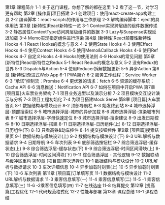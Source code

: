 第1章 课程简介
    1-1 关于这门课程，你想了解的都在这里
    1-2 看了这一节，对学习更有帮助
第2章 [操作篇]项目搭建
    2-1 创建项目：使用react-create-app构建工具
    2-2 编译脚本：react-scripts的作用与工作原理
    2-3 解构编译脚本：eject的具体用法
第3章 [新特性]React新特性一览
    3-1 Context实现跨层级的组件数据传递
    3-2 静态属性ContextType访问跨层级组件的数据
    3-3 Lazy与Suspense实现延迟加载
    3-4 Memo实现指定组件进行渲染
第4章 [新特性]React颠覆性新特性Hooks
    4-1 React Hooks的概念与意义
    4-2 使用State Hooks
    4-3 使用Effect Hooks
    4-4 使用Context Hooks
    4-5 使用Memo&Callback Hooks
    4-6 使用Ref Hooks
    4-7 自定义Hooks
    4-8 Hooks的使用法则
    4-9 Hooks的常见问题
第5章 [新特性]React新特性之Redux
    5-1 React Redux的概念与意义
    5-2 没有Redux的世界
    5-3 Dispatch与Action
    5-4 使用Reducer拆解数据更新
    5-5 异步Action
第6章 [新特性]渐进式Web App
    6-1 PWA简介
    6-2 服务工作线程：Service Worker
    6-3 “承诺”控制流：Promise
    6-4 更优雅的请求：fetch
    6-5 资源的缓存系统：Cache API
    6-6 消息推送：Notification API
    6-7 如何在项目中开启PWA
第7章 [项目篇]火车票业务架构
    7-1 项目业务选型以及演示分析
    7-2 项目模块交互设计演示与分析
    7-3 项目工程初始化
    7-4 为项目搭建Mock Serve 
第8章 [项目篇]火车票首页
    8-1 数据结构与模块设计
    8-2 顶部导航栏
    8-3 始发终到站
    8-4 城市选择浮层-顶部搜索栏
    8-5 城市选择浮层-城市的异步加载
    8-6 城市选择浮层-渲染城市列表
    8-7 城市选择浮层-字母快速定位
    8-8 城市选择浮层-搜索建议
    8-9 出发日期控件
    8-10 日期选择浮层-搭建
    8-11 日期选择浮层-日历组件(上)
    8-12 日期选择浮层-日历组件(下)
    8-13 只看高铁&动车控件
    8-14 提交按钮控件
第9章 [项目篇]搜索结果页
    9-1 数据结构与模块设计(上)
    9-2 数据结构与模块设计(下)
    9-3 URL解析与数据请求
    9-4 日期导航
    9-5 车次列表
    9-6 底部筛选按钮栏
    9-7 综合筛选浮层-缓存状态(上)
    9-8 综合筛选浮层-缓存状态(下)
    9-9 综合筛选浮层-时间区间滑块(上)
    9-10 综合筛选浮层-时间区间滑块(下)
    9-11 综合筛选浮层 - 其他逻辑
    9-12 数据联动与缓冲区重构
第10章 [项目篇]座次选择页
    10-1 数据结构与模块设计
    10-2 URL解析与数据请求
    10-3 车次详细信息
    10-4 异步加载时刻表(上)
    10-5 异步加载时刻表(下)
    10-6 车次列表
第11章 [项目篇]订单填写页
    11-1 数据结构与模块设计
    11-2 URL解析与数据请求
    11-3 乘客信息填写(一)
    11-4 乘客信息填写(二)
    11-5 -1 乘客信息填写(三)
    11-6 -2乘客信息填写(四)
    11-7 在线选座
    11-8 结算提交
第12章 [提高篇]工程优化
    12-1 代码规范格式化
    12-2 性能与部署
第13章 课程总结
    13-1 课程总结